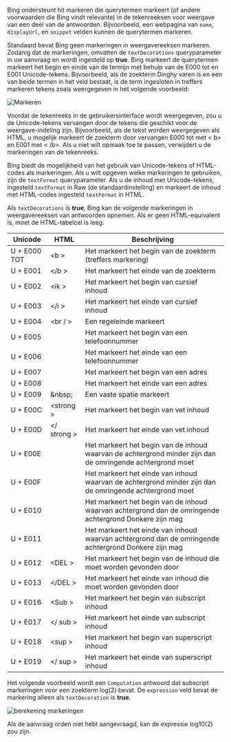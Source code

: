 Bing ondersteunt hit markeren die querytermen markeert (of andere voorwaarden die Bing vindt relevante) in de tekenreeksen voor weergave van een deel van de antwoorden. Bijvoorbeeld, een webpagina van `name`, `displayUrl`, en `snippet` velden kunnen de querytermen markeren.

Standaard bevat Bing geen markeringen in weergavereeksen markeren. Zodanig dat de markeringen, omvatten de `textDecorations` queryparameter in uw aanvraag en wordt ingesteld op **true**. Bing markeert de querytermen markeert het begin en einde van de termijn met behulp van de E000 tot en E001 Unicode-tekens. Bijvoorbeeld, als de zoekterm Dinghy varen is en een van beide termen in het veld bestaat, is de term ingesloten in treffers markeren tekens zoals weergegeven in het volgende voorbeeld:  
  
![Markeren](./media/cognitive-services-bing-hit-highlighting/bing-hit-highlighting.PNG) 

Voordat de tekenreeks in de gebruikersinterface wordt weergegeven, zou u de Unicode-tekens vervangen door de tekens die geschikt voor de weergave-indeling zijn. Bijvoorbeeld, als de tekst worden weergegeven als HTML, u mogelijk markeert de zoekterm door vervangen E000 tot met < b\> en E001 met < /b\>. Als u niet wilt opmaak toe te passen, verwijdert u de markeringen van de tekenreeks. 

Bing biedt de mogelijkheid van het gebruik van Unicode-tekens of HTML-codes als markeringen. Als u wilt opgeven welke markeringen te gebruiken, zijn de `textFormat` queryparameter. Als u de inhoud met Unicode-tekens, ingesteld `textFormat` in Raw (de standaardinstelling) en markeert de inhoud met HTML-codes ingesteld `textFormat` in HTML. 
  
Als `textDecorations` is **true**, Bing kan de volgende markeringen in weergavereeksen van antwoorden opnemen. Als er geen HTML-equivalent is, moet de HTML-tabelcel is leeg.

|Unicode|HTML|Beschrijving
|-|-|-
|U + E000 TOT|\<b >|Het markeert het begin van de zoekterm (treffers markering)
|U + E001|\</b >|Het markeert het einde van de zoekterm
|U + E002|\<ik >|Het markeert het begin van cursief inhoud 
|U + E003|\</i >|Het markeert het einde van cursief inhoud
|U + E004|\<br / >|Een regeleinde markeert
|U + E005||Het markeert het begin van een telefoonnummer
|U + E006||Het markeert het einde van een telefoonnummer
|U + E007||Het markeert het begin van een adres
|U + E008||Het markeert het einde van een adres
|U + E009|\&nbsp;|Een vaste spatie markeert
|U + E00C|\<strong >|Het markeert het begin van vet inhoud
|U + E00D|\</ strong >|Het markeert het einde van vet inhoud
|U + E00E||Het markeert het begin van de inhoud waarvan de achtergrond minder zijn dan de omringende achtergrond moet
|U + E00F||Het markeert het einde van inhoud waarvan de achtergrond minder zijn dan de omringende achtergrond moet
|U + E010||Het markeert het begin van de inhoud waarvan achtergrond dan de omringende achtergrond Donkere zijn mag
|U + E011||Het markeert het einde van inhoud waarvan achtergrond dan de omringende achtergrond Donkere zijn mag
|U + E012|\<DEL >|Het markeert het begin van de inhoud die moet worden gevonden door
|U + E013|\</DEL >|Het markeert het einde van inhoud die moet worden gevonden door
|U + E016|\<Sub >|Het markeert het begin van subscript inhoud
|U + E017|\</ sub >|Het markeert het einde van subscript inhoud
|U + E018|\<sup >|Het markeert het begin van superscript inhoud
|U + E019|\</ sup >|Het markeert het einde van superscript inhoud

Het volgende voorbeeld wordt een `Computation` antwoord dat subscript markeringen voor een zoekterm log(2) bevat. De `expression` veld bevat de markering alleen als `textDecoration` is **true**.

![berekening markeringen](./media/cognitive-services-bing-hit-highlighting/bing-markers-computation.PNG) 

Als de aanvraag orden niet hebt aangevraagd, kan de expressie log10(2) zou zijn. 
  
